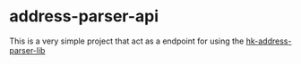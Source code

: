 # address-parser-api

This is a very simple project that act as a endpoint for using the [hk-address-parser-lib](https://github.com/g0vhk-io/hk-address-parser-lib)
